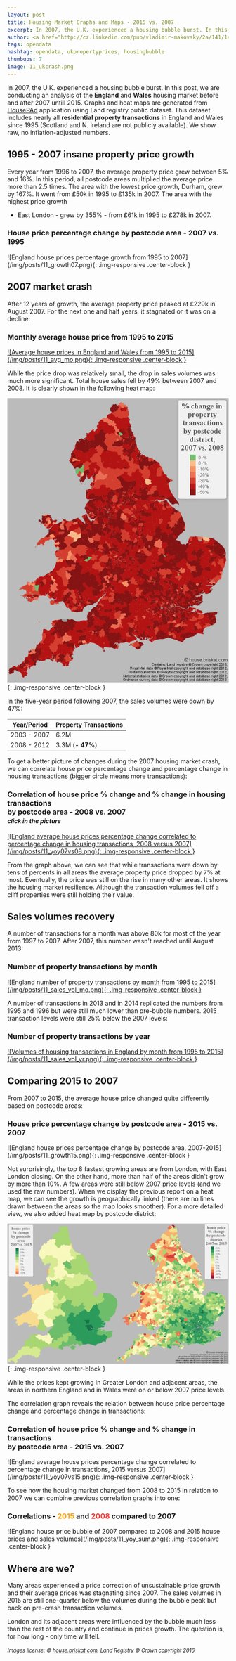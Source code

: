 ```yaml
---
layout: post
title: Housing Market Graphs and Maps - 2015 vs. 2007
excerpt: In 2007, the U.K. experienced a housing bubble burst. In this post, we are conducting an analysis of the England and Wales housing market before and after 2007 untill 2015. 
author: <a href="http://cz.linkedin.com/pub/vladimir-makovsky/2a/141/141">Vlad Makovsky</a>
tags: opendata
hashtag: opendata, ukpropertyprices, housingbubble
thumbups: 7
image: 11_ukcrash.png
---
```

In 2007, the U.K. experienced a housing bubble burst.
In this post, we are conducting an analysis of the <b>England</b> and <b>Wales</b> housing market before and after 2007 untill 2015. 
Graphs and heat maps are generated from <a href="http://house.briskat.com">HousePAd</a>
application using Land registry public dataset. This dataset includes nearly all
<b>residential property transactions</b> in England and Wales since 1995 (Scotland and N. Ireland are not publicly available).
We show raw, no inflation-adjusted numbers.

## 1995 - 2007 insane property price growth
Every year from 1996 to 2007, the average property price grew
between 5% and 16%. In this period, all postcode areas multiplied the
average price more than 2.5 times. The area with the lowest
price growth, Durham, grew by 167%. It went from £50k
in 1995 to £135k in 2007. The area with the highest price growth
- East London - grew by 355% - from £61k in 1995 to £278k in 2007.

<h3 class="text-center"><b>House price percentage change by postcode area - 2007 vs. 1995</b></h3>
![England house prices percentage growth from 1995 to 2007](/img/posts/11_growth07.png){: .img-responsive .center-block }

## 2007 market crash
After 12 years of growth, the average property price peaked at £229k in August 2007.
For the next one and half years, it stagnated or it was on a decline:

<h3 class="text-center"><b>Monthly average house price from 1995 to 2015 </b></h3>
<a href="http://house.briskat.com/?tab=protime&yr=" target="_blank">
![Average house prices in England and Wales from 1995 to 2015](/img/posts/11_avg_mo.png){: .img-responsive .center-block }
</a>

While the price drop was relatively small, the drop in sales volumes
was much more significant. Total house sales 
fell by 49% between 2007 and 2008. It is clearly shown in the following heat map:

![Heat map of sales volumes in England and Wales between 2007 and 2008](/img/posts/11_map_volume.png){: .img-responsive .center-block }

In the five-year period following 2007, the sales volumes were down by 47%:

<table class="table table-condensed table-hover">
<thead>
    <tr class="info" style="border-top: inset">
        <th>Year/Period</th><th>Property Transactions</th>
    </tr>
</thead>
<tbody>
    <tr> <td>2003 - 2007</td><td>6.2M</td> </tr>
    <tr style="border-bottom: inset"> <td>2008 - 2012</td><td>3.3M (<b>- 47%</b>)</td> </tr>
</tbody>
</table>

To get a better picture of changes during the 2007 housing market crash, we can correlate
house price percentage change and percentage change in housing transactions
(bigger circle means more transactions):

<h3 class="text-center"><b>Correlation of house price % change and % change in housing transactions<br/>by postcode area - 2008 vs. 2007</b><br/><small><i>click in the picture</i></small></h3>
<a href="http://house.briskat.com/?tab=provol&yr=2008" target="_blank">
![England average house prices percentage change correlated to percentage change in housing transactions, 2008 versus 2007](/img/posts/11_yoy07vs08.png){: .img-responsive .center-block }
</a>

From the graph above, we can see that while transactions were down by tens of percents in all areas
the average property price dropped by 7% at most. Eventually, the price was still on the rise in many other areas.
It shows the housing market resilience. Although the transaction volumes fell off a cliff
properties were still holding their value.

## Sales volumes recovery

A number of transactions for a month was above 80k for most of the year
from 1997 to 2007. After 2007, this number wasn't reached until August 2013:

<h3 class="text-center"><b>Number of property transactions by month</b></h3>
<a href="http://house.briskat.com/?tab=protime&yr=" target="_blank">
![England number of property transactions by month from 1995 to 2015](/img/posts/11_sales_vol_mo.png){: .img-responsive .center-block }
</a>

A number of transactions in 2013 and in 2014 replicated the numbers from 1995 and 1996 but
were still much lower than pre-bubble numbers. 2015 transaction levels
were still 25% below the 2007 levels:

<h3 class="text-center"><b>Number of property transactions by year</b></h3>
<a href="http://house.briskat.com/?tab=protime&yr=" target="_blank">
![Volumes of housing transactions in England by month from 1995 to 2015](/img/posts/11_sales_vol_yr.png){: .img-responsive .center-block }
</a>

## Comparing 2015 to 2007
From 2007 to 2015, the average house price changed quite differently based on postcode areas:

<h3 class="text-center"><b>House price percentage change by postcode area - 2015 vs. 2007</b></h3>
![England house prices percentage change by postcode area, 2007-2015](/img/posts/11_growth15.png){: .img-responsive .center-block }

Not surprisingly, the top 8 fastest growing areas are from London, with East London closing. 
On the other hand, more than half of the areas didn't
grow by more than 10%. A few areas were still below 2007 price levels (and we used the raw numbers).
When we display the previous report on a heat map, we can see the growth is geographically
linked (there are no lines drawn between the areas so the map looks smoother).
For a more detailed view, we also added heat map by postcode district:

![Heat map of England house prices growth 2007 compared to 2015](/img/posts/11_map_yoy.png){: .img-responsive .center-block }

While the prices kept growing in Greater London and adjacent areas, the areas in northern England and in
Wales were on or below 2007 price levels.

The correlation graph reveals the relation between house price percentage change and percentage change in transactions:

<h3 class="text-center"><b>Correlation of house price % change and % change in transactions<br/>by postcode area - 2015 vs. 2007</b></h3>
![England average house prices percentage change correlated to percentage change in transactions, 2015 versus 2007](/img/posts/11_yoy07vs15.png){: .img-responsive .center-block }

To see how the housing market changed from 2008 to 2015 in relation to 2007 we can combine previous correlation graphs into one:

<h3 class="text-center"><b>Correlations - <span style="color: #ffa500;">2015</span> and <span style="color: #fe3232;">2008</span> compared to 2007</b></h3>
![England house price bubble of 2007 compared to 2008 and 2015 house prices and sales volumes](/img/posts/11_yoy_sum.png){: .img-responsive .center-block }

## Where are we?

Many areas experienced a price correction of unsustainable price growth and
their average prices was stagnating since 2007. The sales volumes in 2015 are still one-quarter below
the volumes during the bubble peak but back on pre-crash transaction volumes.

London and its adjacent areas were influenced by the bubble
much less than the rest of the country and continue
in prices growth. The question is, for how long - only time will tell.

<i><small>Images license: © <a href="http://house.briskat.com">house.briskat.com</a>, Land Registry © Crown copyright 2016</small></i>

